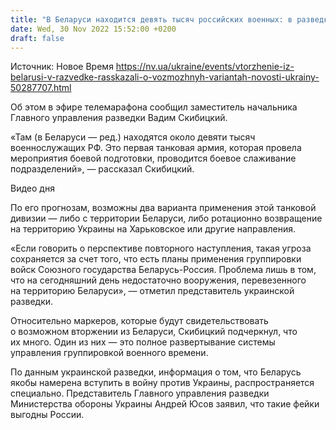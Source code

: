 ```yaml
---
title: "В Беларуси находится девять тысяч российских военных: в разведке рассказали, как РФ может их применить"
date: Wed, 30 Nov 2022 15:52:00 +0200
draft: false
---
```

Источник: Новое Время https://nv.ua/ukraine/events/vtorzhenie-iz-belarusi-v-razvedke-rasskazali-o-vozmozhnyh-variantah-novosti-ukrainy-50287707.html


 Об этом в эфире телемарафона сообщил заместитель начальника Главного управления разведки Вадим Скибицкий.

«Там (в Беларуси — ред.) находятся около девяти тысяч военнослужащих РФ. Это первая танковая армия, которая провела мероприятия боевой подготовки, проводится боевое слаживание подразделений», — рассказал Скибицкий.

 Видео дня   

По его прогнозам, возможны два варианта применения этой танковой дивизии — либо с территории Беларуси, либо ротационно возвращение на территорию Украины на Харьковское или другие направления.

«Если говорить о перспективе повторного наступления, такая угроза сохраняется за счет того, что есть планы применения группировки войск Союзного государства Беларусь-Россия. Проблема лишь в том, что на сегодняшний день недостаточно вооружения, перевезенного на территорию Беларуси», — отметил представитель украинской разведки.

Относительно маркеров, которые будут свидетельствовать о возможном вторжении из Беларуси, Скибицкий подчеркнул, что их много. Один из них — это полное развертывание системы управления группировкой военного времени.

По данным украинской разведки, информация о том, что Беларусь якобы намерена вступить в войну против Украины, распространяется специально. Представитель Главного управления разведки Министерства обороны Украины Андрей Юсов заявил, что такие фейки выгодны России.
